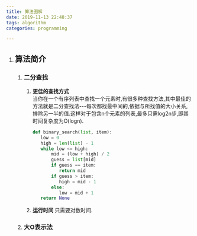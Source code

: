 ```yaml
---
title: 算法图解
date: 2019-11-13 22:48:37
tags: algorithm
categories: programming

---
```



1. ## 算法简介
	1. ### 二分查找
		1. **更佳的查找方式**  
			当你在一个有序列表中查找一个元素时,有很多种查找方法,其中最佳的方法就是二分查找法---每次都找最中间的,依据与所找值的大小关系,排除另一半的值.这样对于包含n个元素的列表,最多只需log2n步,即其时间复杂度为O(logn).
			```python
			def binary_search(list, item):
			   low = 0
			   high = len(list) - 1
			   while low <= high:
			       mid = (low + high) / 2
			       guess = list[mid]
			       if guess == item:
			          return mid
			       if guess > item:
			          high = mid - 1
			       else:
			          low = mid + 1
			   return None
			```
		2. **运行时间**
			只需要对数时间.
	3. ### 大O表示法
